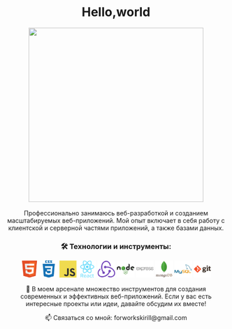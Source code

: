 <h1 align="center">Hello,world</h1>

<div align="center">
  <img src="https://media1.giphy.com/media/v1.Y2lkPTc5MGI3NjExb3gxYmhucHMycjc1a2w3Zmp2eGs2eGNjbWlycG45cGtnNGRzYW1haiZlcD12MV9pbnRlcm5hbF9naWZfYnlfaWQmY3Q9Zw/QDjpIL6oNCVZ4qzGs7/giphy.webp"  width="400" height="400"/>
</div>

<p align="center">
  Профессионально занимаюсь веб-разработкой и созданием масштабируемых веб-приложений. Мой опыт включает в себя работу с клиентской и серверной частями приложений, а также базами данных.
</p>

<h3 align="center">🛠 Технологии и инструменты:</h3>

<div align="center">
  <img src="https://github.com/devicons/devicon/blob/master/icons/html5/html5-original.svg" title="HTML5" alt="HTML" width="40" height="40"/>
  <img src="https://github.com/devicons/devicon/blob/master/icons/css3/css3-plain-wordmark.svg"  title="CSS3" alt="CSS" width="40" height="40"/>
  <img src="https://github.com/devicons/devicon/blob/master/icons/javascript/javascript-original.svg" title="JavaScript" alt="JavaScript" width="40" height="40"/>
  <img src="https://github.com/devicons/devicon/blob/master/icons/react/react-original-wordmark.svg" title="React" alt="React" width="40" height="40"/>
  <img src="https://raw.githubusercontent.com/devicons/devicon/1119b9f84c0290e0f0b38982099a2bd027a48bf1/icons/redux/redux-original.svg" title="Redux" width='40' height='40'/>
  <img src="https://github.com/devicons/devicon/blob/master/icons/nodejs/nodejs-original-wordmark.svg" title="Node.js" alt="Node.js" width="40" height="40"/>
  <img src="https://github.com/devicons/devicon/blob/master/icons/express/express-original-wordmark.svg" title="Express.js" alt="Express.js" width="40" height="40"/>
  <img src="https://github.com/devicons/devicon/blob/master/icons/mongodb/mongodb-original-wordmark.svg" title="MongoDB" alt="MongoDB" width="40" height="40"/>
  <img src="https://github.com/devicons/devicon/blob/master/icons/mysql/mysql-original-wordmark.svg" title="MySQL" alt="MySQL" width="40" height="40"/>
  <img src="https://github.com/devicons/devicon/blob/master/icons/git/git-original-wordmark.svg" title="Git" alt="Git" width="40" height="40"/>
</div>

<p align="center">
  🚀 В моем арсенале множество инструментов для создания современных и эффективных веб-приложений. Если у вас есть интересные проекты или идеи, давайте обсудим их вместе!
</p>

<p align="center">
  📫 Связаться со мной: forworkskirill@gmail.com
</p>
